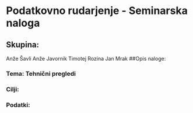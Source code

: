 # Podatkovno rudarjenje - Seminarska naloga

## Skupina:

Anže Šavli
Anže Javornik
Timotej Rozina
Jan Mrak
##Opis naloge:

### Tema: Tehnični pregledi

### Cilji:

### Podatki:
